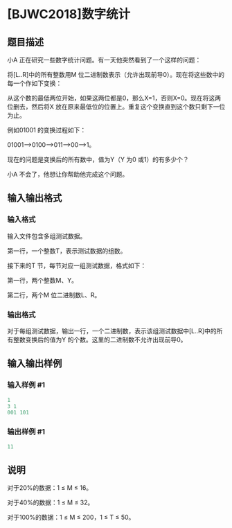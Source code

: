 # [BJWC2018]数字统计

## 题目描述

小A 正在研究一些数字统计问题。有一天他突然看到了一个这样的问题：

将[L..R]中的所有整数用M 位二进制数表示（允许出现前导0）。现在将这些数中的每一个作如下变换：

从这个数的最低两位开始，如果这两位都是0，那么X=1，否则X=0。现在将这两位删去，然后将X 放在原来最低位的位置上。重复这个变换直到这个数只剩下一位为止。

例如01001 的变换过程如下：

01001-->0100-->011-->00-->1。

现在的问题是变换后的所有数中，值为Y（Y 为0 或1）的有多少个？

小A 不会了，他想让你帮助他完成这个问题。

## 输入输出格式

### 输入格式

输入文件包含多组测试数据。

第一行，一个整数T，表示测试数据的组数。

接下来的T 节，每节对应一组测试数据，格式如下：

第一行，两个整数M、Y。

第二行，两个M 位二进制数L、R。

### 输出格式

对于每组测试数据，输出一行，一个二进制数，表示该组测试数据中[L..R]中的所有整数变换后的值为Y 的个数。这里的二进制数不允许出现前导0。

## 输入输出样例

### 输入样例 #1

```cpp
1
3 1
001 101
```


### 输出样例 #1

```cpp
11
```


## 说明

对于20%的数据：1 ≤ M ≤ 16。

对于40%的数据：1 ≤ M ≤ 32。

对于100%的数据：1 ≤ M ≤ 200，1 ≤ T ≤ 50。

